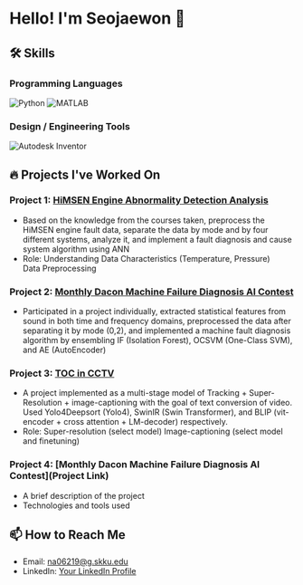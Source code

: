 # Hello! I'm Seojaewon 👋

## 🛠️ Skills

### Programming Languages
![Python](https://img.shields.io/badge/Python-3776AB?style=for-the-badge&logo=python&logoColor=white)
![MATLAB](https://img.shields.io/badge/-MATLAB-0076A8?style=for-the-badge&logoColor=white)

### Design / Engineering Tools
![Autodesk Inventor](https://img.shields.io/badge/Inventor-0696D7?style=for-the-badge&logo=autodesk&logoColor=white)

## 🔥 Projects I've Worked On

### Project 1: [HiMSEN Engine Abnormality Detection Analysis](https://github.com/sepengsu/HiMSEN)
- Based on the knowledge from the courses taken, preprocess the HiMSEN engine fault data, separate the data by mode and by four different systems, analyze it, and implement a fault diagnosis and cause system algorithm using ANN
- Role: Understanding Data Characteristics (Temperature, Pressure)  
        Data Preprocessing

### Project 2: [Monthly Dacon Machine Failure Diagnosis AI Contest](https://github.com/sepengsu/DACON-machine-fault-diagnosis)
- Participated in a project individually, extracted statistical features from sound in both time and frequency domains, preprocessed the data after separating it by mode (0,2), and implemented a machine fault diagnosis algorithm by ensembling IF (Isolation Forest), OCSVM (One-Class SVM), and AE (AutoEncoder)

### Project 3: [TOC in CCTV](https://github.com/INISW/INISW6)
- A project implemented as a multi-stage model of Tracking + Super-Resolution + image-captioning with the goal of text conversion
of video. Used Yolo4Deepsort (Yolo4), SwinIR (Swin Transformer), and BLIP (vit-encoder + cross attention + LM-decoder) respectively.
- Role: Super-resolution (select model)
  Image-captioning (select model and finetuning)

### Project 4: [Monthly Dacon Machine Failure Diagnosis AI Contest](Project Link)
- A brief description of the project
- Technologies and tools used

## 📫 How to Reach Me
- Email: na06219@g.skku.edu
- LinkedIn: [Your LinkedIn Profile](www.linkedin.com/in/seopengsu)


